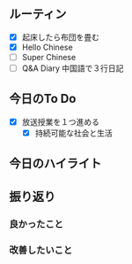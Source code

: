 ## ルーティン
- [x] 起床したら布団を畳む
- [x] Hello Chinese
- [ ] Super Chinese
- [ ] Q&A Diary 中国語で３行日記
## 今日のTo Do
- [x] 放送授業を１つ進める
	- [x] 持続可能な社会と生活
## 今日のハイライト
## 振り返り
### 良かったこと
### 改善したいこと
